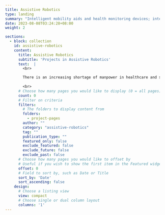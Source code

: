 ```yaml
---
title: Assistive Robotics
type: landing
summary: "Intelligent mobility aids and health monitoring devices; intelligent robots for productivity enhancement in healthcare, logistics and industries"
date: 2023-08-08T03:24:28+08:00
weight: 2

sections:
  - block: collection
    id: assistive-robotics
    content:
      title: Assistive Robotics
      subtitle: 'Projects in Assistive Robotics'
      text:  |
        <br>

        There is an increasing shortage of manpower in healthcare and service industries due to rapid population aging. Robotics offers huge potential to relieve human from the labour intensive and strenuous tasks.
        
        <br>
      # Choose how many pages you would like to display (0 = all pages)
      count: 0
      # Filter on criteria
      filters:
        # The folders to display content from
        folders:
          - project-pages
        author: ""
        category: "assistive-robotics"
        tag: ""
        publication_type: ""
        featured_only: false
        exclude_featured: false
        exclude_future: false
        exclude_past: false
      # Choose how many pages you would like to offset by
      # Useful if you wish to show the first item in the Featured widget
      offset: 0
      # Field to sort by, such as Date or Title
      sort_by: 'Date'
      sort_ascending: false
    design:
      # Choose a listing view
      view: compact
      # Choose single or dual column layout
      columns: '1'
---
```

